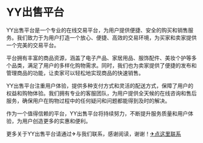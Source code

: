 # YY出售平台

YY出售平台是一个专业的在线交易平台，为用户提供便捷、安全的购买和销售服务。我们致力于为用户打造一个放心、便捷、高效的交易环境，为买家和卖家提供一个完美的交易平台。

平台拥有丰富的商品资源，涵盖了电子产品、家居用品、服饰配件、美妆个护等多个品类，满足了用户的多样化购物需求。同时，我们也为卖家提供了便捷的发布和管理商品的功能，让卖家可以轻松地实现商品的快速销售。

YY出售平台注重用户体验，提供多种支付方式和灵活的配送方式，保障了用户的权益和购物体验。我们拥有专业的客服团队，为用户提供全天候的在线咨询和售后服务，确保用户在购物过程中的任何疑问和问题都能得到及时的解决。

作为一个值得信赖的平台，YY出售平台将持续努力，不断提升服务质量和用户体验，为用户创造更多的实惠和便利。

更多关于YY出售平台请通过✈与我们联系，感谢阅读，谢谢！[✈点这里联系](https://d.k02.cc)